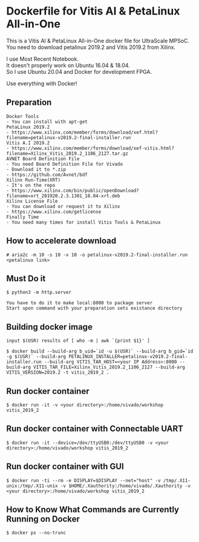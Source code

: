 # Dockerfile for Vitis AI & PetaLinux All-in-One

This is a Vitis AI & PetaLinux All-in-One docker file for UltraScale MPSoC.  
You need to download petalinux 2019.2 and Vitis 2019.2 from Xilinx.  

I use Most Recent Notebook.  
It doesn't properly work on Ubuntu 16.04 & 18.04.  
So I use Ubuntu 20.04 and Docker for development FPGA.  

Use everything with Docker!  

## Preparation
```
Docker Tools
- You can install with apt-get
PetaLinux 2019.2
- https://www.xilinx.com/member/forms/download/xef.html?filename=petalinux-v2019.2-final-installer.run
Vitis A.I 2019.2
- https://www.xilinx.com/member/forms/download/xef-vitis.html?filename=Xilinx_Vitis_2019.2_1106_2127.tar.gz
AVNET Board Definition File
- You need Board Definition File for Vivado
- Download it to *.zip
- https://github.com/Avnet/bdf
Xilinx Run-Time(XRT)
- It's on the repo
- https://www.xilinx.com/bin/public/openDownload?filename=xrt_201920.2.3.1301_18.04-xrt.deb
Xilinx License File
- You can download or request it to Xilinx
- https://www.xilinx.com/getlicense
Finally Time
- You need many times for install Vitis Tools & PetaLinux
```

## How to accelerate download
```
# aria2c -m 10 -s 10 -x 10 -o petalinux-v2019.2-final-installer.run <petalinux link>
```

## Must Do it
```
$ python3 -m http.server

You have to do it to make local:8000 to package server
Start upon command with your preparation sets existance directory
```

## Building docker image
```
input $(USR) results of [ who -m | awk `{print $1}' ]

$ docker build --build-arg b_uid=`id -u $(USR)` --build-arg b_gid=`id -g $(USR)` --build-arg PETALINUX_INSTALLER=petalinux-v2019.2-final-installer.run --build-arg VITIS_TAR_HOST=<your IP Address>:8000 --build-arg VITIS_TAR_FILE=Xilinx_Vitis_2019.2_1106_2127 --build-arg VITIS_VERSION=2019.2 -t vitis_2019_2 .
```

## Run docker container
```
$ docker run -it -v <your directory>:/home/vivado/workshop vitis_2019_2
```

## Run docker container with Connectable UART
```
$ docker run -it --device=/dev/ttyUSB0:/dev/ttyUSB0 -v <your directory>:/home/vivado/workshop vitis_2019_2
```

## Run docker container with GUI
```
$ docker run -ti --rm -e DISPLAY=$DISPLAY --net="host" -v /tmp/.X11-unix:/tmp/.X11-unix -v $HOME/.Xauthority:/home/vivado/.Xauthority -v <your directory>:/home/vivado/workshop vitis_2019_2
```

## How to Know What Commands are Currently Running on Docker
```
$ docker ps --no-trunc
```
